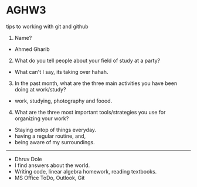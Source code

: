 # AGHW3
tips to working with git and github

1. Name?
- Ahmed Gharib
2. What do you tell people about your field of study at a party?
- What can't I say, its taking over hahah.
3. In the past month, what are the three main activities you have been doing at work/study?
- work, studying, photography and foood.
4. What are the three most important tools/strategies you use for organizing your work?
- Staying ontop of things everyday. 
- having a regular routine, and,
- being aware of my surroundings.

___ 

- Dhruv Dole
- I find answers about the world.
- Writing code, linear algebra homework, reading textbooks.
- MS Office ToDo, Outlook, Git
